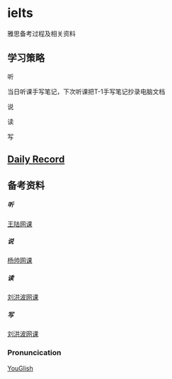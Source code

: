 # ielts
雅思备考过程及相关资料

## 学习策略

听

当日听课手写笔记，下次听课把T-1手写笔记抄录电脑文档

说

读

写

## [Daily Record](record/daily/index.md)

## 备考资料

##### 听

[王陆网课](https://www.bilibili.com/video/BV1xG4y1N7pn?p=1&vd_source=b9d717895f96b446904b871f41330bb5)

##### 说

[杨帅网课](https://www.bilibili.com/video/BV1aM4y1S7Jk/?spm_id_from=333.337.search-card.all.click&vd_source=b9d717895f96b446904b871f41330bb5)

##### 读

[刘洪波网课](https://www.bilibili.com/video/BV16Y411e7YH/?spm_id_from=333.337.search-card.all.click&vd_source=b9d717895f96b446904b871f41330bb5)

##### 写

[刘洪波网课](https://www.bilibili.com/video/BV16Y411e7YH/?spm_id_from=333.337.search-card.all.click&vd_source=b9d717895f96b446904b871f41330bb5)

### Pronuncication

[YouGlish](https://youglish.com/)

